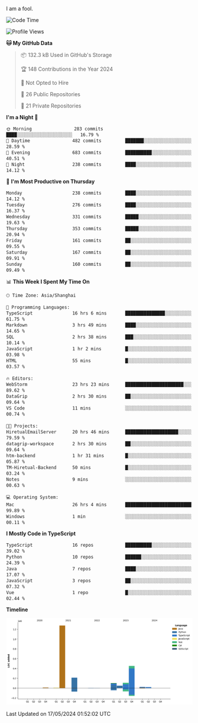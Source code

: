 I am a fool.

<!--START_SECTION:waka-->
![Code Time](http://img.shields.io/badge/Code%20Time-1%2C435%20hrs%2043%20mins-blue)

![Profile Views](http://img.shields.io/badge/Profile%20Views-0-blue)

**🐱 My GitHub Data** 

> 📦 132.3 kB Used in GitHub's Storage 
 > 
> 🏆 148 Contributions in the Year 2024
 > 
> 🚫 Not Opted to Hire
 > 
> 📜 26 Public Repositories 
 > 
> 🔑 21 Private Repositories 
 > 
**I'm a Night 🦉** 

```text
🌞 Morning                283 commits         ████░░░░░░░░░░░░░░░░░░░░░   16.79 % 
🌆 Daytime                482 commits         ███████░░░░░░░░░░░░░░░░░░   28.59 % 
🌃 Evening                683 commits         ██████████░░░░░░░░░░░░░░░   40.51 % 
🌙 Night                  238 commits         ████░░░░░░░░░░░░░░░░░░░░░   14.12 % 
```
📅 **I'm Most Productive on Thursday** 

```text
Monday                   238 commits         ████░░░░░░░░░░░░░░░░░░░░░   14.12 % 
Tuesday                  276 commits         ████░░░░░░░░░░░░░░░░░░░░░   16.37 % 
Wednesday                331 commits         █████░░░░░░░░░░░░░░░░░░░░   19.63 % 
Thursday                 353 commits         █████░░░░░░░░░░░░░░░░░░░░   20.94 % 
Friday                   161 commits         ██░░░░░░░░░░░░░░░░░░░░░░░   09.55 % 
Saturday                 167 commits         ██░░░░░░░░░░░░░░░░░░░░░░░   09.91 % 
Sunday                   160 commits         ██░░░░░░░░░░░░░░░░░░░░░░░   09.49 % 
```


📊 **This Week I Spent My Time On** 

```text
🕑︎ Time Zone: Asia/Shanghai

💬 Programming Languages: 
TypeScript               16 hrs 6 mins       ███████████████░░░░░░░░░░   61.75 % 
Markdown                 3 hrs 49 mins       ████░░░░░░░░░░░░░░░░░░░░░   14.65 % 
SQL                      2 hrs 38 mins       ███░░░░░░░░░░░░░░░░░░░░░░   10.14 % 
JavaScript               1 hr 2 mins         █░░░░░░░░░░░░░░░░░░░░░░░░   03.98 % 
HTML                     55 mins             █░░░░░░░░░░░░░░░░░░░░░░░░   03.57 % 

🔥 Editors: 
WebStorm                 23 hrs 23 mins      ██████████████████████░░░   89.62 % 
DataGrip                 2 hrs 30 mins       ██░░░░░░░░░░░░░░░░░░░░░░░   09.64 % 
VS Code                  11 mins             ░░░░░░░░░░░░░░░░░░░░░░░░░   00.74 % 

🐱‍💻 Projects: 
HiretualEmailServer      20 hrs 46 mins      ████████████████████░░░░░   79.59 % 
datagrip-workspace       2 hrs 30 mins       ██░░░░░░░░░░░░░░░░░░░░░░░   09.64 % 
htm-backend              1 hr 31 mins        █░░░░░░░░░░░░░░░░░░░░░░░░   05.87 % 
TM-Hiretual-Backend      50 mins             █░░░░░░░░░░░░░░░░░░░░░░░░   03.24 % 
Notes                    9 mins              ░░░░░░░░░░░░░░░░░░░░░░░░░   00.63 % 

💻 Operating System: 
Mac                      26 hrs 4 mins       █████████████████████████   99.89 % 
Windows                  1 min               ░░░░░░░░░░░░░░░░░░░░░░░░░   00.11 % 
```

**I Mostly Code in TypeScript** 

```text
TypeScript               16 repos            ██████████░░░░░░░░░░░░░░░   39.02 % 
Python                   10 repos            ██████░░░░░░░░░░░░░░░░░░░   24.39 % 
Java                     7 repos             ████░░░░░░░░░░░░░░░░░░░░░   17.07 % 
JavaScript               3 repos             ██░░░░░░░░░░░░░░░░░░░░░░░   07.32 % 
Vue                      1 repo              █░░░░░░░░░░░░░░░░░░░░░░░░   02.44 % 
```



**Timeline**

![Lines of Code chart](https://raw.githubusercontent.com/VeejaLiu/VeejaLiu/master/assets/bar_graph.png)


 Last Updated on 17/05/2024 01:52:02 UTC
<!--END_SECTION:waka-->
